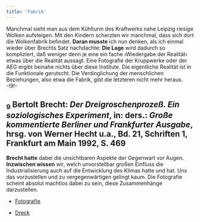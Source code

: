 ```yaml
---
title: 'Fabrik'
---
```


Manchmal sieht man aus dem Kühlturm des Kraftwerks nahe Leipzig riesige Wolken aufsteigen. Mit den Kindern scherzten wir manchmal, dass sich dort die Wolkenfabrik befindet. **Daran musste** ich nun denken, als ich einmal wieder über Brechts Satz nachdachte: **Die Lage** wird dadurch so kompliziert, daß weniger denn je eine ein fache ›Wiedergabe der Realität‹ etwas über die Realität aussagt. Eine Fotografie der Kruppwerke oder der AEG ergibt beinahe nichts über diese Institute. Die eigentliche Realität ist in die Funktionale gerutscht. Die Verdinglichung der menschlichen Beziehungen, also etwa die Fabrik, gibt die letzteren nicht mehr heraus. -!9!-
## <sub class="subscript">**9**</sub> Bertolt Brecht: _Der Dreigroschenprozeß. Ein soziologisches Experiment_, in: ders.: _Große kommentierte Berliner und Frankfurter Ausgabe_, hrsg. von Werner Hecht u.a., Bd. 21, Schriften 1, Frankfurt am Main 1992, S. 469
**Brecht hatte** dabei die unsichtbaren Aspekte der Gegenwart vor Augen. **Inzwischen wissen** wir, welch unvorstellbar großen Einfluss die Industrialisierung auch auf die Entwicklung des Klimas hatte und hat. Uns das vorzustellen und zu vergegenwärtigen gelingt kaum. Die Fotografie scheint absolut machtlos dabei zu sein, diese Zusammenhänge darzustellen.

* [Fotografie](Photography_de)

* [Dreck](Dirt_de)

